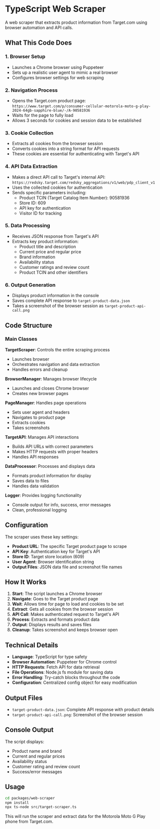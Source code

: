 # TypeScript Web Scraper

A web scraper that extracts product information from Target.com using browser automation and API calls.

## What This Code Does

### 1. Browser Setup
- Launches a Chrome browser using Puppeteer
- Sets up a realistic user agent to mimic a real browser
- Configures browser settings for web scraping

### 2. Navigation Process
- Opens the Target.com product page: `https://www.target.com/p/consumer-cellular-motorola-moto-g-play-2024-64gb-sapphire-blue/-/A-90581936`
- Waits for the page to fully load
- Allows 3 seconds for cookies and session data to be established

### 3. Cookie Collection
- Extracts all cookies from the browser session
- Converts cookies into a string format for API requests
- These cookies are essential for authenticating with Target's API

### 4. API Data Extraction
- Makes a direct API call to Target's internal API: `https://redsky.target.com/redsky_aggregations/v1/web/pdp_client_v1`
- Uses the collected cookies for authentication
- Sends specific parameters including:
  - Product TCIN (Target Catalog Item Number): 90581936
  - Store ID: 609
  - API key for authentication
  - Visitor ID for tracking

### 5. Data Processing
- Receives JSON response from Target's API
- Extracts key product information:
  - Product title and description
  - Current price and regular price
  - Brand information
  - Availability status
  - Customer ratings and review count
  - Product TCIN and other identifiers

### 6. Output Generation
- Displays product information in the console
- Saves complete API response to `target-product-data.json`
- Takes a screenshot of the browser session as `target-product-api-call.png`

## Code Structure

### Main Classes

**TargetScraper**: Controls the entire scraping process
- Launches browser
- Orchestrates navigation and data extraction
- Handles errors and cleanup

**BrowserManager**: Manages browser lifecycle
- Launches and closes Chrome browser
- Creates new browser pages

**PageManager**: Handles page operations
- Sets user agent and headers
- Navigates to product page
- Extracts cookies
- Takes screenshots

**TargetAPI**: Manages API interactions
- Builds API URLs with correct parameters
- Makes HTTP requests with proper headers
- Handles API responses

**DataProcessor**: Processes and displays data
- Formats product information for display
- Saves data to files
- Handles data validation

**Logger**: Provides logging functionality
- Console output for info, success, error messages
- Clean, professional logging

## Configuration

The scraper uses these key settings:
- **Product URL**: The specific Target product page to scrape
- **API Key**: Authentication key for Target's API
- **Store ID**: Target store location (609)
- **User Agent**: Browser identification string
- **Output Files**: JSON data file and screenshot file names

## How It Works

1. **Start**: The script launches a Chrome browser
2. **Navigate**: Goes to the Target product page
3. **Wait**: Allows time for page to load and cookies to be set
4. **Extract**: Gets all cookies from the browser session
5. **API Call**: Makes authenticated request to Target's API
6. **Process**: Extracts and formats product data
7. **Output**: Displays results and saves files
8. **Cleanup**: Takes screenshot and keeps browser open

## Technical Details

- **Language**: TypeScript for type safety
- **Browser Automation**: Puppeteer for Chrome control
- **HTTP Requests**: Fetch API for data retrieval
- **File Operations**: Node.js fs module for saving data
- **Error Handling**: Try-catch blocks throughout the code
- **Configuration**: Centralized config object for easy modification

## Output Files

- `target-product-data.json`: Complete API response with product details
- `target-product-api-call.png`: Screenshot of the browser session

## Console Output

The script displays:
- Product name and brand
- Current and regular prices
- Availability status
- Customer rating and review count
- Success/error messages

## Usage

```bash
cd packages/web-scraper
npm install
npx ts-node src/target-scraper.ts
```

This will run the scraper and extract data for the Motorola Moto G Play phone from Target.com. 